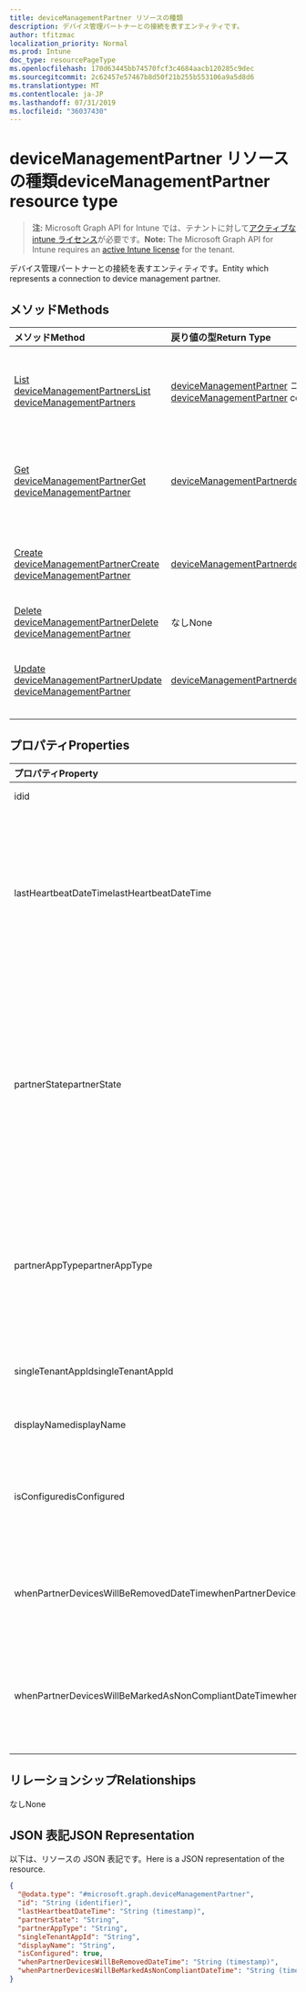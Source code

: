 ```yaml
---
title: deviceManagementPartner リソースの種類
description: デバイス管理パートナーとの接続を表すエンティティです。
author: tfitzmac
localization_priority: Normal
ms.prod: Intune
doc_type: resourcePageType
ms.openlocfilehash: 170d63445bb74570fcf3c4684aacb120285c9dec
ms.sourcegitcommit: 2c62457e57467b8d50f21b255b553106a9a5d8d6
ms.translationtype: MT
ms.contentlocale: ja-JP
ms.lasthandoff: 07/31/2019
ms.locfileid: "36037430"
---
```

# <a name="devicemanagementpartner-resource-type"></a><span data-ttu-id="1baa0-103">deviceManagementPartner リソースの種類</span><span class="sxs-lookup"><span data-stu-id="1baa0-103">deviceManagementPartner resource type</span></span>

> <span data-ttu-id="1baa0-104">**注:** Microsoft Graph API for Intune では、テナントに対して[アクティブな intune ライセンス](https://go.microsoft.com/fwlink/?linkid=839381)が必要です。</span><span class="sxs-lookup"><span data-stu-id="1baa0-104">**Note:** The Microsoft Graph API for Intune requires an [active Intune license](https://go.microsoft.com/fwlink/?linkid=839381) for the tenant.</span></span>

<span data-ttu-id="1baa0-105">デバイス管理パートナーとの接続を表すエンティティです。</span><span class="sxs-lookup"><span data-stu-id="1baa0-105">Entity which represents a connection to device management partner.</span></span>

## <a name="methods"></a><span data-ttu-id="1baa0-106">メソッド</span><span class="sxs-lookup"><span data-stu-id="1baa0-106">Methods</span></span>
|<span data-ttu-id="1baa0-107">メソッド</span><span class="sxs-lookup"><span data-stu-id="1baa0-107">Method</span></span>|<span data-ttu-id="1baa0-108">戻り値の型</span><span class="sxs-lookup"><span data-stu-id="1baa0-108">Return Type</span></span>|<span data-ttu-id="1baa0-109">説明</span><span class="sxs-lookup"><span data-stu-id="1baa0-109">Description</span></span>|
|:---|:---|:---|
|[<span data-ttu-id="1baa0-110">List deviceManagementPartners</span><span class="sxs-lookup"><span data-stu-id="1baa0-110">List deviceManagementPartners</span></span>](../api/intune-onboarding-devicemanagementpartner-list.md)|<span data-ttu-id="1baa0-111">[deviceManagementPartner](../resources/intune-onboarding-devicemanagementpartner.md) コレクション</span><span class="sxs-lookup"><span data-stu-id="1baa0-111">[deviceManagementPartner](../resources/intune-onboarding-devicemanagementpartner.md) collection</span></span>|<span data-ttu-id="1baa0-112">[deviceManagementPartner](../resources/intune-onboarding-devicemanagementpartner.md) オブジェクトのプロパティとリレーションシップをリストします。</span><span class="sxs-lookup"><span data-stu-id="1baa0-112">List properties and relationships of the [deviceManagementPartner](../resources/intune-onboarding-devicemanagementpartner.md) objects.</span></span>|
|[<span data-ttu-id="1baa0-113">Get deviceManagementPartner</span><span class="sxs-lookup"><span data-stu-id="1baa0-113">Get deviceManagementPartner</span></span>](../api/intune-onboarding-devicemanagementpartner-get.md)|[<span data-ttu-id="1baa0-114">deviceManagementPartner</span><span class="sxs-lookup"><span data-stu-id="1baa0-114">deviceManagementPartner</span></span>](../resources/intune-onboarding-devicemanagementpartner.md)|<span data-ttu-id="1baa0-115">[deviceManagementPartner](../resources/intune-onboarding-devicemanagementpartner.md) オブジェクトのプロパティとリレーションシップを読み取ります。</span><span class="sxs-lookup"><span data-stu-id="1baa0-115">Read properties and relationships of the [deviceManagementPartner](../resources/intune-onboarding-devicemanagementpartner.md) object.</span></span>|
|[<span data-ttu-id="1baa0-116">Create deviceManagementPartner</span><span class="sxs-lookup"><span data-stu-id="1baa0-116">Create deviceManagementPartner</span></span>](../api/intune-onboarding-devicemanagementpartner-create.md)|[<span data-ttu-id="1baa0-117">deviceManagementPartner</span><span class="sxs-lookup"><span data-stu-id="1baa0-117">deviceManagementPartner</span></span>](../resources/intune-onboarding-devicemanagementpartner.md)|<span data-ttu-id="1baa0-118">新しい [deviceManagementPartner](../resources/intune-onboarding-devicemanagementpartner.md) オブジェクトを作成します。</span><span class="sxs-lookup"><span data-stu-id="1baa0-118">Create a new [deviceManagementPartner](../resources/intune-onboarding-devicemanagementpartner.md) object.</span></span>|
|[<span data-ttu-id="1baa0-119">Delete deviceManagementPartner</span><span class="sxs-lookup"><span data-stu-id="1baa0-119">Delete deviceManagementPartner</span></span>](../api/intune-onboarding-devicemanagementpartner-delete.md)|<span data-ttu-id="1baa0-120">なし</span><span class="sxs-lookup"><span data-stu-id="1baa0-120">None</span></span>|<span data-ttu-id="1baa0-121">[deviceManagementPartner](../resources/intune-onboarding-devicemanagementpartner.md) を削除します。</span><span class="sxs-lookup"><span data-stu-id="1baa0-121">Deletes a [deviceManagementPartner](../resources/intune-onboarding-devicemanagementpartner.md).</span></span>|
|[<span data-ttu-id="1baa0-122">Update deviceManagementPartner</span><span class="sxs-lookup"><span data-stu-id="1baa0-122">Update deviceManagementPartner</span></span>](../api/intune-onboarding-devicemanagementpartner-update.md)|[<span data-ttu-id="1baa0-123">deviceManagementPartner</span><span class="sxs-lookup"><span data-stu-id="1baa0-123">deviceManagementPartner</span></span>](../resources/intune-onboarding-devicemanagementpartner.md)|<span data-ttu-id="1baa0-124">[deviceManagementPartner](../resources/intune-onboarding-devicemanagementpartner.md) オブジェクトのプロパティを更新します。</span><span class="sxs-lookup"><span data-stu-id="1baa0-124">Update the properties of a [deviceManagementPartner](../resources/intune-onboarding-devicemanagementpartner.md) object.</span></span>|

## <a name="properties"></a><span data-ttu-id="1baa0-125">プロパティ</span><span class="sxs-lookup"><span data-stu-id="1baa0-125">Properties</span></span>
|<span data-ttu-id="1baa0-126">プロパティ</span><span class="sxs-lookup"><span data-stu-id="1baa0-126">Property</span></span>|<span data-ttu-id="1baa0-127">型</span><span class="sxs-lookup"><span data-stu-id="1baa0-127">Type</span></span>|<span data-ttu-id="1baa0-128">説明</span><span class="sxs-lookup"><span data-stu-id="1baa0-128">Description</span></span>|
|:---|:---|:---|
|<span data-ttu-id="1baa0-129">id</span><span class="sxs-lookup"><span data-stu-id="1baa0-129">id</span></span>|<span data-ttu-id="1baa0-130">文字列</span><span class="sxs-lookup"><span data-stu-id="1baa0-130">String</span></span>|<span data-ttu-id="1baa0-131">エンティティの Id</span><span class="sxs-lookup"><span data-stu-id="1baa0-131">Id of the entity</span></span>|
|<span data-ttu-id="1baa0-132">lastHeartbeatDateTime</span><span class="sxs-lookup"><span data-stu-id="1baa0-132">lastHeartbeatDateTime</span></span>|<span data-ttu-id="1baa0-133">DateTimeOffset</span><span class="sxs-lookup"><span data-stu-id="1baa0-133">DateTimeOffset</span></span>|<span data-ttu-id="1baa0-134">管理者が [デバイス管理パートナーに接続] オプションを有効にした後の最終ハートビートのタイムスタンプ</span><span class="sxs-lookup"><span data-stu-id="1baa0-134">Timestamp of last heartbeat after admin enabled option Connect to Device management Partner</span></span>|
|<span data-ttu-id="1baa0-135">partnerState</span><span class="sxs-lookup"><span data-stu-id="1baa0-135">partnerState</span></span>|[<span data-ttu-id="1baa0-136">deviceManagementPartnerTenantState</span><span class="sxs-lookup"><span data-stu-id="1baa0-136">deviceManagementPartnerTenantState</span></span>](../resources/intune-onboarding-devicemanagementpartnertenantstate.md)|<span data-ttu-id="1baa0-137">このテナントのパートナーの状態。</span><span class="sxs-lookup"><span data-stu-id="1baa0-137">Partner state of this tenant.</span></span> <span data-ttu-id="1baa0-138">使用可能な値: `unknown`、`unavailable`、`enabled`、`terminated`、`rejected`、`unresponsive`。</span><span class="sxs-lookup"><span data-stu-id="1baa0-138">Possible values are: `unknown`, `unavailable`, `enabled`, `terminated`, `rejected`, `unresponsive`.</span></span>|
|<span data-ttu-id="1baa0-139">partnerAppType</span><span class="sxs-lookup"><span data-stu-id="1baa0-139">partnerAppType</span></span>|[<span data-ttu-id="1baa0-140">deviceManagementPartnerAppType</span><span class="sxs-lookup"><span data-stu-id="1baa0-140">deviceManagementPartnerAppType</span></span>](../resources/intune-onboarding-devicemanagementpartnerapptype.md)|<span data-ttu-id="1baa0-141">パートナーアプリの種類。</span><span class="sxs-lookup"><span data-stu-id="1baa0-141">Partner App type.</span></span> <span data-ttu-id="1baa0-142">可能な値は、`unknown`、`singleTenantApp`、`multiTenantApp` です。</span><span class="sxs-lookup"><span data-stu-id="1baa0-142">Possible values are: `unknown`, `singleTenantApp`, `multiTenantApp`.</span></span>|
|<span data-ttu-id="1baa0-143">singleTenantAppId</span><span class="sxs-lookup"><span data-stu-id="1baa0-143">singleTenantAppId</span></span>|<span data-ttu-id="1baa0-144">String</span><span class="sxs-lookup"><span data-stu-id="1baa0-144">String</span></span>|<span data-ttu-id="1baa0-145">パートナーのシングル テナントのアプリ ID</span><span class="sxs-lookup"><span data-stu-id="1baa0-145">Partner Single tenant App id</span></span>|
|<span data-ttu-id="1baa0-146">displayName</span><span class="sxs-lookup"><span data-stu-id="1baa0-146">displayName</span></span>|<span data-ttu-id="1baa0-147">String</span><span class="sxs-lookup"><span data-stu-id="1baa0-147">String</span></span>|<span data-ttu-id="1baa0-148">パートナー表示名</span><span class="sxs-lookup"><span data-stu-id="1baa0-148">Partner display name</span></span>|
|<span data-ttu-id="1baa0-149">isConfigured</span><span class="sxs-lookup"><span data-stu-id="1baa0-149">isConfigured</span></span>|<span data-ttu-id="1baa0-150">ブール型 (Boolean)</span><span class="sxs-lookup"><span data-stu-id="1baa0-150">Boolean</span></span>|<span data-ttu-id="1baa0-151">デバイス管理パートナーが構成されているかどうかを指定します</span><span class="sxs-lookup"><span data-stu-id="1baa0-151">Whether device management partner is configured or not</span></span>|
|<span data-ttu-id="1baa0-152">whenPartnerDevicesWillBeRemovedDateTime</span><span class="sxs-lookup"><span data-stu-id="1baa0-152">whenPartnerDevicesWillBeRemovedDateTime</span></span>|<span data-ttu-id="1baa0-153">DateTimeOffset</span><span class="sxs-lookup"><span data-stu-id="1baa0-153">DateTimeOffset</span></span>|<span data-ttu-id="1baa0-154">パートナー デバイスが削除されるときの日時 (UTC)</span><span class="sxs-lookup"><span data-stu-id="1baa0-154">DateTime in UTC when PartnerDevices will be removed</span></span>|
|<span data-ttu-id="1baa0-155">whenPartnerDevicesWillBeMarkedAsNonCompliantDateTime</span><span class="sxs-lookup"><span data-stu-id="1baa0-155">whenPartnerDevicesWillBeMarkedAsNonCompliantDateTime</span></span>|<span data-ttu-id="1baa0-156">DateTimeOffset</span><span class="sxs-lookup"><span data-stu-id="1baa0-156">DateTimeOffset</span></span>|<span data-ttu-id="1baa0-157">パートナー デバイスが準拠していないとマークされるときの日時 (UTC)</span><span class="sxs-lookup"><span data-stu-id="1baa0-157">DateTime in UTC when PartnerDevices will be marked as NonCompliant</span></span>|

## <a name="relationships"></a><span data-ttu-id="1baa0-158">リレーションシップ</span><span class="sxs-lookup"><span data-stu-id="1baa0-158">Relationships</span></span>
<span data-ttu-id="1baa0-159">なし</span><span class="sxs-lookup"><span data-stu-id="1baa0-159">None</span></span>

## <a name="json-representation"></a><span data-ttu-id="1baa0-160">JSON 表記</span><span class="sxs-lookup"><span data-stu-id="1baa0-160">JSON Representation</span></span>
<span data-ttu-id="1baa0-161">以下は、リソースの JSON 表記です。</span><span class="sxs-lookup"><span data-stu-id="1baa0-161">Here is a JSON representation of the resource.</span></span>
<!-- {
  "blockType": "resource",
  "keyProperty": "id",
  "@odata.type": "microsoft.graph.deviceManagementPartner"
}
-->
``` json
{
  "@odata.type": "#microsoft.graph.deviceManagementPartner",
  "id": "String (identifier)",
  "lastHeartbeatDateTime": "String (timestamp)",
  "partnerState": "String",
  "partnerAppType": "String",
  "singleTenantAppId": "String",
  "displayName": "String",
  "isConfigured": true,
  "whenPartnerDevicesWillBeRemovedDateTime": "String (timestamp)",
  "whenPartnerDevicesWillBeMarkedAsNonCompliantDateTime": "String (timestamp)"
}
```



